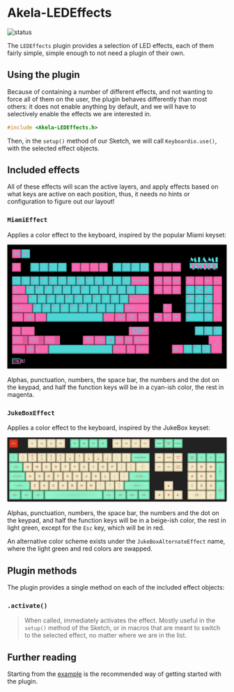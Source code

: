 # Akela-LEDEffects

![status][st:stable]

 [st:stable]: https://img.shields.io/badge/stable-✔-black.png?style=flat&colorA=44cc11&colorB=494e52
 [st:broken]: https://img.shields.io/badge/broken-X-black.png?style=flat&colorA=e05d44&colorB=494e52
 [st:experimental]: https://img.shields.io/badge/experimental----black.png?style=flat&colorA=dfb317&colorB=494e52

The `LEDEffects` plugin provides a selection of LED effects, each of them fairly
simple, simple enough to not need a plugin of their own. 

## Using the plugin

Because of containing a number of different effects, and not wanting to force
all of them on the user, the plugin behaves differently than most others: it
does not enable anything by default, and we will have to selectively enable the
effects we are interested in.

```c++
#include <Akela-LEDEffects.h>
```

Then, in the `setup()` method of our Sketch, we will call `Keyboardio.use()`,
with the selected effect objects.

## Included effects

All of these effects will scan the active layers, and apply effects based on
what keys are active on each position, thus, it needs no hints or configuration
to figure out our layout!

### `MiamiEffect`

Applies a color effect to the keyboard, inspired by the popular Miami keyset:

![Miami](extras/MiamiEffect.png)

Alphas, punctuation, numbers, the space bar, the numbers and the dot on the
keypad, and half the function keys will be in a cyan-ish color, the rest in
magenta.

### `JukeBoxEffect`

Applies a color effect to the keyboard, inspired by the JukeBox keyset:

![Jukebox](extras/JukeboxEffect.png)

Alphas, punctuation, numbers, the space bar, the numbers and the dot on the
keypad, and half the function keys will be in a beige-ish color, the rest in
light green, except for the `Esc` key, which will be in red.

An alternative color scheme exists under the `JukeBoxAlternateEffect` name,
where the light green and red colors are swapped.

## Plugin methods

The plugin provides a single method on each of the included effect objects:

### `.activate()`

> When called, immediately activates the effect. Mostly useful in the `setup()`
> method of the Sketch, or in macros that are meant to switch to the selected
> effect, no matter where we are in the list.

## Further reading

Starting from the [example][plugin:example] is the recommended way of getting
started with the plugin.

 [plugin:example]: https://github.com/Akela-Plugins/Akela-LEDEffects/blob/master/examples/LEDEffects/LEDEffects.ino
